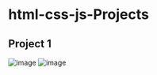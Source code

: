 ﻿# html-css-js-Projects
## Project 1
![image](https://github.com/user-attachments/assets/f3d4d5d8-ab49-402a-8fd8-a1880644d3d8)
![image](https://github.com/user-attachments/assets/d8ea86d5-5bc6-499f-99b0-bdf782440b0a)
